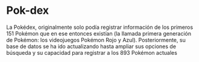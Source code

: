 # Pok-dex
La Pokédex, originalmente solo podía registrar información de los primeros 151 Pokémon que en ese entonces existían (la llamada primera generación de Pokémon: los videojuegos Pokémon Rojo y Azul). Posteriormente, su base de datos se ha ido actualizando hasta ampliar sus opciones de búsqueda y su capacidad para registrar a los 893 Pokémon actuales

